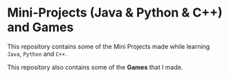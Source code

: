 # Mini-Projects (Java & Python & C++) and Games
This repository contains some of the Mini Projects made while learning `Java`, `Python` and `C++`.

This repository also contains some of the **Games** that I made.
